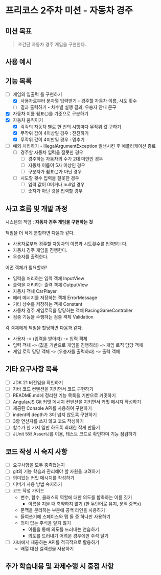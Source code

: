 # 프리코스 2주차 미션 - 자동차 경주

## 미션 목표 

> 초간단 자동차 경주 게임을 구현한다.

## 사용 예시 

## 기능 목록 

- [ ] 게임의 입출력 틀 구현하기
    - [x] 사용자로부터 문자열 입력받기 - 경주할 자동차 이름, 시도 횟수
    - [ ] 결과 출력하기 - 차수별 실행 결과, 우승자 안내 문구
- [x] 자동차 이름 쉼표(,)를 기준으로 구분하기
- [x] 자동차 움직이기
    - [x] 각각의 자동차 별로 한 번의 시행마다 무작위 값 구하기
    - [x] 무작위 값이 4이상일 경우 : 전진하기
    - [x] 무작위 값이 4미만일 경우 : 멈추기
- [ ] 예외 처리하기 - IllegalArgumentException 발생시킨 후 애플리케이션 종료
    - [ ] 경주할 자동차 입력을 잘못한 경우
        - [ ] 경주하는 자동차의 수가 2대 미만인 경우
        - [ ] 자동차 이름이 5자 이상인 경우
        - [ ] 구분자가 쉼표(,)가 아닌 경우
    - [ ] 시도할 횟수 입력을 잘못한 경우
        - [ ] 입력 값이 0이거나 null일 경우
        - [ ] 숫자가 아닌 것을 입력할 경우

## 사고 흐름 및 개발 과정

시스템의 책임 : **자동차 경주 게임을 구현하는 것**

책임을 더 작게 분할하면 다음과 같다.
- 사용자로부터 경주할 자동차의 이름과 시도횟수를 입력받는다.
- 자동차 경주 게임을 진행한다.
- 우승자를 출력한다.

어떤 객체가 필요할까?
- 입력을 처리하는 입력 객체 InputView
- 출력을 처리하는 출력 객체 OutputView
- 자동차 객체 CarPlayer
- 에러 메시지를 저장하는 객체 ErrorMessage
- 기타 상수를 저장하는 객체 Constant
- 자동차 경주 게임로직을 담당하는 객체 RacingGameController
- 검증 기능을 수행하는 검증 객체 Validation

각 객체에게 책임을 할당하면 다음과 같다.
- 사용자 -> (입력을 받아라) -> 입력 객체
- 입력 객체 -> (값을 기반으로 게임을 진행하라) -> 게임 로직 담당 객체
- 게임 로직 담당 객체 -> (우승자를 출력하라) -> 출력 객체

## 기타 요구사항 목록 

- [ ] JDK 21 버전임을 확인하기
- [ ] 자바 코드 컨벤션을 지키면서 코드 구현하기
- [ ] README.md에 정리한 기능 목록을 기반으로 커밋하기
- [ ] AngularJS Git 커밋 메시지 컨벤션을 지키면서 커밋 메시지 작성하기
- [ ] 제공된 Console API를 사용하여 구현하기
- [ ] indent의 depth가 3이 넘지 않도록 구현하기
- [ ] 3항 연산자를 쓰지 않고 코드 작성하기
- [ ] 함수가 한 가지 일만 하도록 최대한 작게 만들기
- [ ] JUnit 5와 AssertJ를 이용, 테스트 코드로 확인하며 기능 점검하기

## 코드 작성 시 숙지 사항

- [ ] 요구사항을 모두 충족했는지
- [ ] git의 기능 학습과 관리해야 할 자원을 고려하기
- [ ] 의미있는 커밋 메시지를 작성하기
- [ ] 디버거 사용 방법 숙지하기
- [ ] 코드 작성 가이드
    - 변수, 함수, 클래스의 역할에 대한 의도를 함축하는 이름 짓기
        - 이름을 지을 때 축약하지 않기 (한 두단어로 유지, 문맥 중복x)
    - 문맥을 분리하는 부분에 공백 라인을 사용하기
    - 들여쓰기에 스페이스와 탭 둘 중 하나만 사용하기
    - 의미 없는 주석을 달지 않기
        - 이름을 통해 의도를 드러내는 연습하기
        - 의도를 드러내기 어려운 경우에만 주석 달기
- [ ] 자바에서 제공하는 API를 적극적으로 활용하기
    - 배열 대신 컬렉션을 사용하기

## 추가 학습내용 및 과제수행 시 중점 사항



